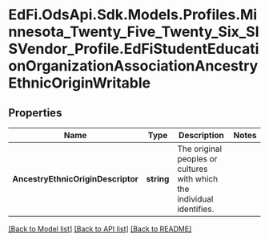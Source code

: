 # EdFi.OdsApi.Sdk.Models.Profiles.Minnesota_Twenty_Five_Twenty_Six_SISVendor_Profile.EdFiStudentEducationOrganizationAssociationAncestryEthnicOriginWritable

## Properties

Name | Type | Description | Notes
------------ | ------------- | ------------- | -------------
**AncestryEthnicOriginDescriptor** | **string** | The original peoples or cultures with which the individual identifies. | 

[[Back to Model list]](../README.md#documentation-for-models) [[Back to API list]](../README.md#documentation-for-api-endpoints) [[Back to README]](../README.md)

